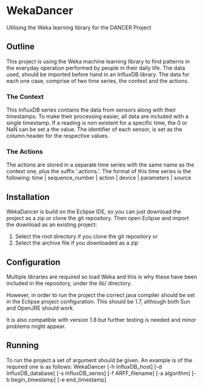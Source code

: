 WekaDancer
==========
Utilising the Weka learning library for the DANCER Project


## Outline      
This project is using the Weka machine learning library to find patterns
in the everyday operation performed by people in their daily life. The
data used, should be imported before hand in an InfluxDB library. The 
data for each one case, comprise of two time series, the context and the 
actions.

### The Context
This InfluxDB series contains the data from sensors along with their
timestamps. To make their processing easier, all data are included with
a single timestamp. If a reading is non existent for a specific time,
the 0 or NaN can be set a the value. The identifier of each sensor, is
set as the column header for the respective values.

### The Actions
The actions are stored in a separate time series with the same name as the
context one, plus the suffix '.actions.'. The format of this time series is 
the following:
  time | sequence_number | action | device | parameters | source


## Installation     
WekaDancer is build on the Eclipse IDE, so you can just download the project 
as a zip or clone the git repository. Then open Eclipse and import the 
download as an existing project:
1. Select the root directory if you clone the git repository
or
2. Select the archive file if you downloaded as a zip


## Configuration    
Multiple libraries are required so load Weka and this is why these have
been included in the repository, under the lib/ directory.

However, in order to run the project the correct java compiler should
be set in the Eclipse project configuration. This should be 1.7, although
both Sun and OpenJRE should work.

It is also compatible with version 1.8 but further testing is needed and
minor problems might appear.


## Running        
To run the project a set of argument should be given. An example is of the
required one is as follows:
WekaDancer [-h InfluxDB_host] 
           [-d InfluxDB_database]
           [-s InfluxDB_series]
           [-f ARFF_filename]
           [-a algorithm]
           [-b begin_timestamp]
           [-e end_timestamp]
